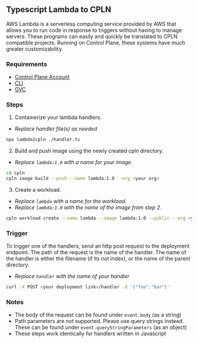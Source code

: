 ## Typescript Lambda to CPLN

AWS Lambda is a serverless computing service provided by AWS that allows you to run code in response to triggers without having to manage servers.
These programs can easily and quickly be translated to CPLN compatible projects.
Running on Control Plane, these systems have much greater customizability.

### Requirements

- [Control Plane Account](https://controlplane.com)
- [CLI](https://docs.controlplane.com/reference/cli)
- [GVC](https://docs.controlplane.com/reference/gvc)

### Steps

1. Containerize your lambda handlers.

- _Replace handler file(s) as needed_

```bash
npx lambda2cpln ./handler.ts
```

2. Build and push image using the newly created cpln directory.

- _Replace `lambda:1.0` with a name for your image._

```bash
cd cpln
cpln image build --push --name lambda:1.0 --org <your org>
```

3. Create a workload.

- _Replace `lambda` with a name for the workload._
- _Replace `lambda:1.0` with the name of the image from step 2._

```bash
cpln workload create --name lambda --image lambda:1.0 --public --org <your org> --gvc <your gvc>
```

### Trigger

To trigger one of the handlers, send an http post request to the deployment endpoint.
The path of the request is the name of the handler.
The name of the handler is either the filename (if its not index), or the name of the parent directory.

- _Replace `handler` with the name of your handler_

```bash
curl -X POST <your deployment link>/handler -d '{"foo":"bar"}'
```

### Notes

- The body of the request can be found under `event.body` (as a string)
- Path parameters are not supported. Please use query strings instead.  
  These can be found under `event.queryStringParameters` (as an object)
- These steps work identically for handlers written in Javascript
